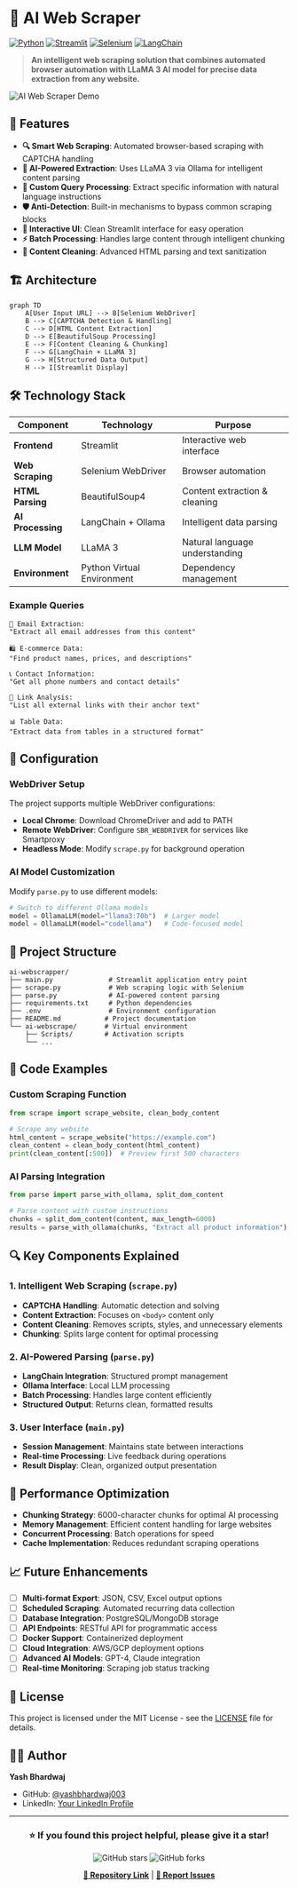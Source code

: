 # 🤖 AI Web Scraper

[![Python](https://img.shields.io/badge/Python-3.8%2B-blue.svg)](https://python.org)
[![Streamlit](https://img.shields.io/badge/Streamlit-1.28%2B-red.svg)](https://streamlit.io)
[![Selenium](https://img.shields.io/badge/Selenium-4.0%2B-green.svg)](https://selenium.dev)
[![LangChain](https://img.shields.io/badge/LangChain-Latest-yellow.svg)](https://langchain.com)

> **An intelligent web scraping solution that combines automated browser automation with LLaMA 3 AI model for precise data extraction from any website.**

![AI Web Scraper Demo](https://via.placeholder.com/800x400/1f2937/ffffff?text=AI+Web+Scraper+Demo)

## 🌟 Features

- **🔍 Smart Web Scraping**: Automated browser-based scraping with CAPTCHA handling
- **🤖 AI-Powered Extraction**: Uses LLaMA 3 via Ollama for intelligent content parsing
- **🎯 Custom Query Processing**: Extract specific information with natural language instructions
- **🛡️ Anti-Detection**: Built-in mechanisms to bypass common scraping blocks
- **📱 Interactive UI**: Clean Streamlit interface for easy operation
- **⚡ Batch Processing**: Handles large content through intelligent chunking
- **🧹 Content Cleaning**: Advanced HTML parsing and text sanitization


## 🏗️ Architecture

```mermaid
graph TD
    A[User Input URL] --> B[Selenium WebDriver]
    B --> C[CAPTCHA Detection & Handling]
    C --> D[HTML Content Extraction]
    D --> E[BeautifulSoup Processing]
    E --> F[Content Cleaning & Chunking]
    F --> G[LangChain + LLaMA 3]
    G --> H[Structured Data Output]
    H --> I[Streamlit Display]
```

## 🛠️ Technology Stack

| Component | Technology | Purpose |
|-----------|------------|---------|
| **Frontend** | Streamlit | Interactive web interface |
| **Web Scraping** | Selenium WebDriver | Browser automation |
| **HTML Parsing** | BeautifulSoup4 | Content extraction & cleaning |
| **AI Processing** | LangChain + Ollama | Intelligent data parsing |
| **LLM Model** | LLaMA 3 | Natural language understanding |
| **Environment** | Python Virtual Environment | Dependency management |



### Example Queries

```
📧 Email Extraction:
"Extract all email addresses from this content"

🛍️ E-commerce Data:
"Find product names, prices, and descriptions"

📞 Contact Information:
"Get all phone numbers and contact details"

🔗 Link Analysis:
"List all external links with their anchor text"

📊 Table Data:
"Extract data from tables in a structured format"
```

## 🔧 Configuration

### WebDriver Setup

The project supports multiple WebDriver configurations:

- **Local Chrome**: Download ChromeDriver and add to PATH
- **Remote WebDriver**: Configure `SBR_WEBDRIVER` for services like Smartproxy
- **Headless Mode**: Modify `scrape.py` for background operation

### AI Model Customization

Modify `parse.py` to use different models:

```python
# Switch to different Ollama models
model = OllamaLLM(model="llama3:70b")  # Larger model
model = OllamaLLM(model="codellama")   # Code-focused model
```

## 📁 Project Structure

```
ai-webscrapper/
├── main.py              # Streamlit application entry point
├── scrape.py            # Web scraping logic with Selenium
├── parse.py             # AI-powered content parsing
├── requirements.txt     # Python dependencies
├── .env                 # Environment configuration
├── README.md           # Project documentation
└── ai-webscrape/       # Virtual environment
    ├── Scripts/        # Activation scripts
    └── ...
```

## 🧪 Code Examples

### Custom Scraping Function

```python
from scrape import scrape_website, clean_body_content

# Scrape any website
html_content = scrape_website("https://example.com")
clean_content = clean_body_content(html_content)
print(clean_content[:500])  # Preview first 500 characters
```

### AI Parsing Integration

```python
from parse import parse_with_ollama, split_dom_content

# Parse content with custom instructions
chunks = split_dom_content(content, max_length=6000)
results = parse_with_ollama(chunks, "Extract all product information")
```

## 🔍 Key Components Explained

### 1. Intelligent Web Scraping (`scrape.py`)
- **CAPTCHA Handling**: Automatic detection and solving
- **Content Extraction**: Focuses on `<body>` content only
- **Content Cleaning**: Removes scripts, styles, and unnecessary elements
- **Chunking**: Splits large content for optimal processing

### 2. AI-Powered Parsing (`parse.py`)
- **LangChain Integration**: Structured prompt management
- **Ollama Interface**: Local LLM processing
- **Batch Processing**: Handles large content efficiently
- **Structured Output**: Returns clean, formatted results

### 3. User Interface (`main.py`)
- **Session Management**: Maintains state between interactions
- **Real-time Processing**: Live feedback during operations
- **Result Display**: Clean, organized output presentation

## 🚀 Performance Optimization

- **Chunking Strategy**: 6000-character chunks for optimal AI processing
- **Memory Management**: Efficient content handling for large websites
- **Concurrent Processing**: Batch operations for speed
- **Cache Implementation**: Reduces redundant scraping operations


## 📈 Future Enhancements

- [ ] **Multi-format Export**: JSON, CSV, Excel output options
- [ ] **Scheduled Scraping**: Automated recurring data collection
- [ ] **Database Integration**: PostgreSQL/MongoDB storage
- [ ] **API Endpoints**: RESTful API for programmatic access
- [ ] **Docker Support**: Containerized deployment
- [ ] **Cloud Integration**: AWS/GCP deployment options
- [ ] **Advanced AI Models**: GPT-4, Claude integration
- [ ] **Real-time Monitoring**: Scraping job status tracking

## 📄 License

This project is licensed under the MIT License - see the [LICENSE](LICENSE) file for details.

## 👨‍💻 Author

**Yash Bhardwaj**
- GitHub: [@yashbhardwaj003](https://github.com/yashbhardwaj003)
- LinkedIn: [Your LinkedIn Profile](https://www.linkedin.com/in/yash-bhardwaj-602587218/)

---

<div align="center">

### ⭐ If you found this project helpful, please give it a star!

![GitHub stars](https://img.shields.io/github/stars/yashbhardwaj003/AI-webscrapper?style=social)
![GitHub forks](https://img.shields.io/github/forks/yashbhardwaj003/AI-webscrapper?style=social)

**[🔗 Repository Link](https://github.com/yashbhardwaj003/AI-webscrapper)** | **[📧 Report Issues](https://github.com/yashbhardwaj003/AI-webscrapper/issues)**

</div>
